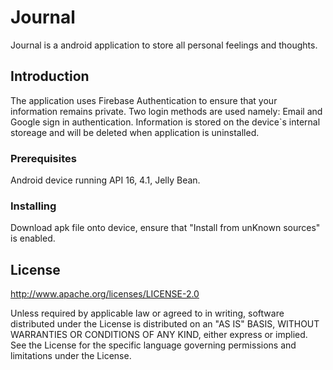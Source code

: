 # Journal

Journal is a android application to store all personal feelings and thoughts.

## Introduction

The application uses Firebase Authentication to ensure that your information remains private.
Two login methods are used namely: Email and Google sign in authentication.
Information is stored on the device`s internal storeage and will be deleted when application is uninstalled.

### Prerequisites

Android device running API 16, 4.1, Jelly Bean.

### Installing

Download apk file onto device, ensure that "Install from unKnown sources" is enabled.

## License

  http://www.apache.org/licenses/LICENSE-2.0

Unless required by applicable law or agreed to in writing, software
distributed under the License is distributed on an "AS IS" BASIS, WITHOUT
WARRANTIES OR CONDITIONS OF ANY KIND, either express or implied.  See the
License for the specific language governing permissions and limitations under
the License.
